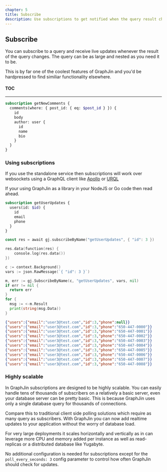 ```yaml
---
chapter: 5
title: Subscribe
description: Use subscriptions to get notified when the query result changes
---
```


## Subscribe

You can subscribe to a query and receive live updates whenever the result of the query changes. The query can be as large and nested as you need it to be.

<span class="mark">
This is by far one of the coolest features of GraphJin and you'd be hardpressed to find similiar functionality elsewhere.
</span>

#### TOC

---

```graphql
subscription getNewComments {
  comments(where: { post_id: { eq: $post_id } }) {
    id
    body
    author: user {
      id
      name
      bio
    }
  }
}
```

### Using subscriptions

If you use the standalone service then subscriptions will work over websockets using a GraphQL client like [Apollo](https://www.apollographql.com/docs/react/) or [URQL](https://formidable.com/open-source/urql/)

If your using GraphJin as a library in your NodeJS or Go code then read ahead.

```graphql
subscription getUserUpdates {
  users(id: $id) {
    id
    email
    phone
  }
}
```

```go title="NodeJS code"
const res = await gj.subscribeByName("getUserUpdates", { "id": 3 })

res.data(function(res) {
    console.log(res.data())
})
```

```go title="GO code"
c := context.Background()
vars := json.RawMessage(`{ "id": 3 }`)

m, err := gj.SubscribeByName(c, "getUserUpdates", vars, nil)
if err != nil {
  return err
}
for {
  msg := <-m.Result
  print(string(msg.Data))
}
```

```json title="Result"
{"users":{"email":"user3@test.com","id":3,"phone":null}}
{"users":{"email":"user3@test.com","id":3,"phone":"650-447-0000"}}
{"users":{"email":"user3@test.com","id":3,"phone":"650-447-0001"}}
{"users":{"email":"user3@test.com","id":3,"phone":"650-447-0002"}}
{"users":{"email":"user3@test.com","id":3,"phone":"650-447-0003"}}
{"users":{"email":"user3@test.com","id":3,"phone":"650-447-0004"}}
{"users":{"email":"user3@test.com","id":3,"phone":"650-447-0005"}}
{"users":{"email":"user3@test.com","id":3,"phone":"650-447-0006"}}
{"users":{"email":"user3@test.com","id":3,"phone":"650-447-0007"}}
{"users":{"email":"user3@test.com","id":3,"phone":"650-447-0008"}}
```

### Highly scalable

In GraphJin subscriptions are designed to be highly scalable. You can easily handle tens of thousands of subscribers on a relatively a basic server, even your database server can be pretty basic. This is because GraphJin uses only a single database query for thousands of connections.

Compare this to traditional client side polling solutions which require as many query as subscribers. With GraphJin you can now add realtime updates to your application without the worry of database load.

For very large deployments it scales horizontally and vertically as in can leverage more CPU and memory added per instance as well as read-replicas or a distributed database like Yugabyte.

No additional configuration is needed for subscriptions except for the `poll_every_seconds: 3` config parameter to control how often GraphJin should check for updates.
